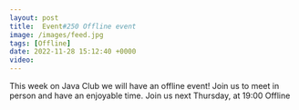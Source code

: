 ```yaml
---
layout: post
title:  Event#250 Offline event
image: /images/feed.jpg
tags: [Offline]
date: 2022-11-28 15:12:40 +0000
video: 
---
```


This week on Java Club we will have an offline event! Join us to meet in person and have an enjoyable time. Join us next Thursday, at 19:00 Offline
